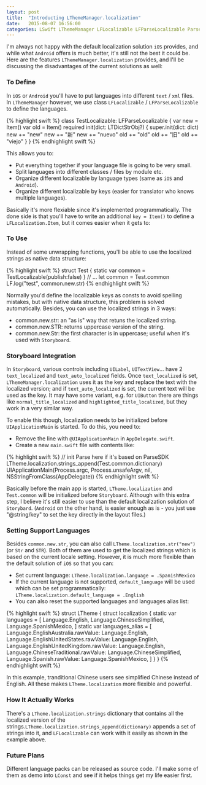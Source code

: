 ```yaml
---
layout: post
title:  "Introducting LThemeManager.localization"
date:   2015-08-07 16:56:00
categories: LSwift LThemeManager LFLocalizable LFParseLocalizable Parse
---
```


I'm always not happy with the default localization solution `iOS` provides, and while what `Android` offers is much better, it's still not the best it could be. Here are the features `LThemeManager.localization` provides, and I'll be discussing the disadvantages of the current solutions as well:

### To Define

In `iOS` or `Android` you'll have to put languages into different `text` / `xml` files. In `LThemeManager` however, we use class `LFLocalizable` / `LFParseLocalizable` to define the languages.

{% highlight swift %}
class TestLocalizable: LFParseLocalizable {
	var new = Item()
	var old = Item()
	required init(dict: LTDictStrObj?) {
		super.init(dict: dict)
		new += "new"
		new += "新"
		new += "nuevo"
		old += "old"
		old += "旧"
		old += "viejo"
	}
}
{% endhighlight swift %}

This allows you to:

- Put everything together if your language file is going to be very small.
- Split languages into different classes / files by module etc.
- Organize different localizable by language types (same as `iOS` and `Android`).
- Organize different localizable by keys (easier for translator who knows multiple languages).

Basically it's more flexiable since it's implemented programmatically. The done side is that you'll have to write an additional `key = Item()` to define a `LFLocalization.Item`, but it comes easier when it gets to:

### To Use

Instead of some unwrapping functions, you'll be able to use the localized strings as native data structure:

{% highlight swift %}
struct Test {
	static var common = TestLocalizable(publish:false)
}
//	...
let common = Test.common
LF.log("test", common.new.str)
{% endhighlight swift %}

Normally you'd define the localizable keys as consts to avoid spelling mistakes, but with native data structure, this problem is solved automatically. Besides, you can use the localized strings in 3 ways:

- common.new.str: an "as is" way that retuns the localized string.
- common.new.STR: returns uppercase version of the string.
- common.new.Str: the first character is in uppercase; useful when it's used with `Storyboard`.

### Storyboard Integration

In `Storyboard`, various controls including `UILabel`, `UITextView`... have 2 `text_localized` and `text_auto_localized` fields. Once `text_localized` is set, `LThemeManager.localization` uses it as the key and replace the text with the localized version; and if `text_auto_localized` is set, the current text will be used as the key. It may have some variant, e.g. for `UIButton` there are things like `normal_title_localized` and `highlighted_title_localized`, but they work in a very similar way.

To enable this though, localization needs to be initialized before `UIApplicationMain` is started. To do this, you need to:

- Remove the line with `@UIApplicationMain` in `AppDelegate.swift`.
- Create a new `main.swift` file with contents like:

{% highlight swift %}
//	init Parse here if it's based on ParseSDK
LTheme.localization.strings_append(Test.common.dictionary)
UIApplicationMain(Process.argc, Process.unsafeArgv, nil, NSStringFromClass(AppDelegate))
{% endhighlight swift %}

Basically before the main app is started, `LTheme.localization` and `Test.common` will be initialized before `Storyboard`. Although with this extra step, I believe it's still easier to use than the default localization solution of `Storybard`. (`Android` on the other hand, is easier enough as is - you just use "@string/key" to set the key directly in the layout files.)

### Setting Support Languages

Besides `common.new.str`, you can also call `LTheme.localization.str("new")` (or `Str` and `STR`). Both of them are used to get the localized strings which is based on the current locale setting. However, it is much more flexible than the default solution of `iOS` so that you can:

- Set current language: `LTheme.localization.language = .SpanishMexico`
- If the current language is not supported, `default_language` will be used which can be set programmatically: `LTheme.localization.default_language = .English`
- You can also reset the supported languages and languages alias list:

{% highlight swift %}
struct LTheme {
	struct localization {
		static var languages = [
			Language.English,
			Language.ChineseSimplified,
			Language.SpanishMexico,
		]
		static var languages_alias = [
			Language.EnglishAustralia.rawValue:			Language.English,
			Language.EnglishUnitedStates.rawValue:		Language.English,
			Language.EnglishUnitedKingdom.rawValue:		Language.English,
			Language.ChineseTraditional.rawValue:		Language.ChineseSimplified,
			Language.Spanish.rawValue:					Language.SpanishMexico,
		]
	}
}
{% endhighlight swift %}

In this example, tranditional Chinese users see simplified Chinese instead of English. All these makes `LTheme.localization` more flexible and powerful.

### How It Actually Works

There's a `LTheme.localization.strings` dictionary that contains all the localized version of the strings.`LTheme.localization.strings_append(dictionary)` appends a set of strings into it, and `LFLocalizable` can work with it easily as shown in the example above.

### Future Plans

Different language packs can be released as source code. I'll make some of them as demo into `LConst` and see if it helps things get my life easier first.

[lswift]:      http://superarts.github.io/LSwift/
[superarts]:   http://www.superarts.org/blog